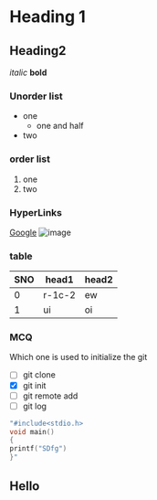 # Heading 1
## Heading2

*italic*
**bold**

### Unorder list
- one
  - one and half
- two

### order list

1. one 
2. two

### HyperLinks

[Google]("https//google.com")
![image]("https://image.flaticon.com/icons/svg/2919/2919600.svg")

### table
SNO | head1 | head2
----|-------|-----
0 | r-1c-2 | ew
1 | ui | oi


### MCQ
Which one is used to initialize the git
- [ ] git clone
- [X] git init
- [ ] git remote add
- [ ] git log

```c
"#include<stdio.h>
void main()
{
printf("SDfg")
}"
```

Hello
-----

